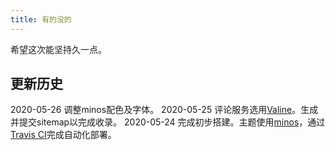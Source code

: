 ```yaml
---
title: 有的没的
---
```


希望这次能坚持久一点。

## 更新历史

2020-05-26 调整minos配色及字体。
2020-05-25 评论服务选用[Valine][3]。生成并提交sitemap以完成收录。
2020-05-24 完成初步搭建。主题使用[minos][1]，通过[Travis CI][2]完成自动化部署。

[1]: https://github.com/ppoffice/hexo-theme-minos
[2]: https://travis-ci.org/
[3]: https://valine.js.org/
